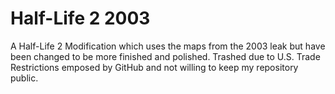 # Half-Life 2 2003

A Half-Life 2 Modification which uses the maps from the 2003 leak but have been changed to be more finished and polished.
Trashed due to U.S. Trade Restrictions emposed by GitHub and not willing to keep my repository public.

